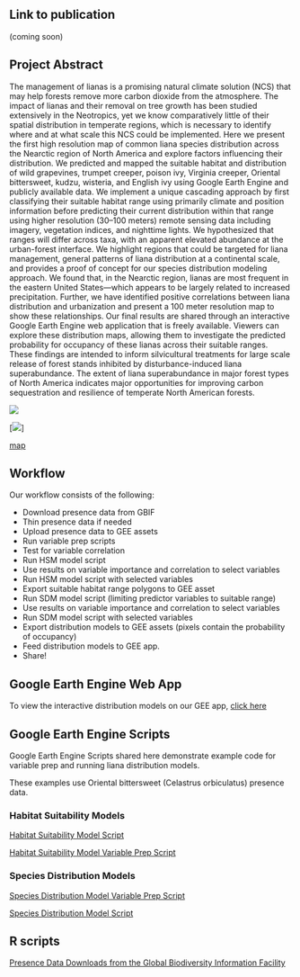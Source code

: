 ## Link to publication 

(coming soon)

## Project Abstract

The management of lianas is a promising natural climate solution (NCS) that may help forests remove more carbon dioxide from the atmosphere. The impact of lianas and their removal on tree growth has been studied extensively in the Neotropics, yet we know comparatively little of their spatial distribution in temperate regions, which is necessary to identify where and at what scale this NCS could be implemented. Here we present the first high resolution map of common liana species distribution across the Nearctic region of North America and explore factors influencing their distribution. We predicted and mapped the suitable habitat and distribution of wild grapevines, trumpet creeper, poison ivy, Virginia creeper, Oriental bittersweet, kudzu, wisteria, and English ivy using Google Earth Engine and publicly available data. We implement a unique cascading approach by first classifying their suitable habitat range using primarily climate and position information before predicting their current distribution within that range using higher resolution (30–100 meters) remote sensing data including imagery, vegetation indices, and nighttime lights. We hypothesized that ranges will differ across taxa, with an apparent elevated abundance at the urban-forest interface. We highlight regions that could be targeted for liana management, general patterns of liana distribution at a continental scale, and provides a proof of concept for our species distribution modeling approach. We found that, in the Nearctic region, lianas are most frequent in the eastern United States—which appears to be largely related to increased precipitation. Further, we have identified positive correlations between liana distribution and urbanization and present a 100 meter resolution map to show these relationships. Our final results are shared through an interactive Google Earth Engine web application that is freely available. Viewers can explore these distribution maps, allowing them to investigate the predicted probability for occupancy of these lianas across their suitable ranges. These findings are intended to inform silvicultural treatments for large scale release of forest stands inhibited by disturbance-induced liana superabundance. The extent of liana superabundance in major forest types of North America indicates major opportunities for improving carbon sequestration and resilience of temperate North American forests.

[<img src="blob/main/overlap_SDMs.png">](https://github.com/jacobdjpeters/nearcticLianaMaps/blob/main/overlap_SDMs.png)

[<img src="jnearcticLianaMaps/blob/main/overlap.png">]

[map](https://github.com/jacobdjpeters/nearcticLianaMaps/blob/main/overlap_SDMs.png)

## Workflow

Our workflow consists of the following: 
  * Download presence data from GBIF
  * Thin presence data if needed
  * Upload presence data to GEE assets
  * Run variable prep scripts
  * Test for variable correlation
  * Run HSM model script
  * Use results on variable importance and correlation to select variables
  * Run HSM model script with selected variables
  * Export suitable habitat range polygons to GEE asset
  * Run SDM model script (limiting predictor variables to suitable range)
  * Use results on variable importance and correlation to select variables
  * Run SDM model script with selected variables
  * Export distribution models to GEE assets (pixels contain the probability of occupancy)
  * Feed distribution models to GEE app.
  * Share!

## Google Earth Engine Web App
To view the interactive distribution models on our GEE app, [click here](https://ee-jacobpeters.projects.earthengine.app/view/northamericanlianas)

## Google Earth Engine Scripts

Google Earth Engine Scripts shared here demonstrate example code for variable prep and running liana distribution models. 

These examples use Oriental bittersweet (Celastrus orbiculatus) presence data. 

### Habitat Suitability Models
[Habitat Suitability Model Script](https://code.earthengine.google.com/15ad91462765c04340fd35678dcebfdb)

[Habitat Suitability Model Variable Prep Script](https://code.earthengine.google.com/47588c365b1fa56a5f9cb3272522076c)

### Species Distribution Models

[Species Distribution Model Variable Prep Script](https://code.earthengine.google.com/e5302e3160e102c275609700e4905308)

[Species Distribution Model Script](https://code.earthengine.google.com/3b2289bf907bd8f28082dc199fbdfc1a)


## R scripts

[Presence Data Downloads from the Global Biodiversity Information Facility](https://github.com/jacobdjpeters/nearcticLianaMaps/blob/main/gbifDataCollection_exampleCode.R)
